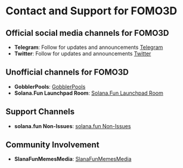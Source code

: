 # Contact and Support for FOMO3D

## Official social media channels for FOMO3D
- **Telegram**: Follow for updates and announcements [Telegram](https://t.me/fomo3dGobbler)
- **Twitter**: Follow for updates and announcements [Twitter](https://x.com/solanaDOTfun)

## Unofficial channels for FOMO3D
- **GobblerPools**: [GobblerPools](https://t.me/GobblerPools)
- **Solana.Fun Launchpad Room**: [Solana.Fun Launchpad Room](https://t.me/Fomo3dShills)

## Support Channels

- **solana.fun Non-Issues**: [solana.fun Non-Issues](https://t.me/+wkvyBlOTBcc3ZWM0)

## Community Involvement

- **SlanaFunMemesMedia**: [SlanaFunMemesMedia](https://t.me/SlanaFunMemesMedia)

